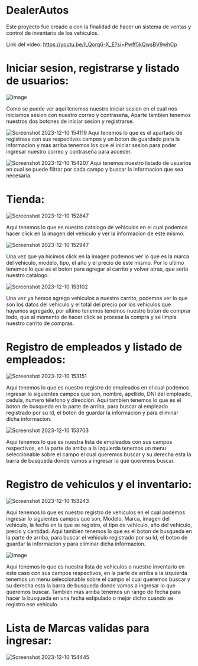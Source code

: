 # DealerAutos
Este proyecto fue creado a con la finalidad de hacer un sistema de ventas y control de inventario de los vehiculos.

Link del video: https://youtu.be/ILQorq6-X_E?si=Pwff5kQwsBV9whCp

# Iniciar sesion, registrarse y listado de usuarios:
![image](https://github.com/Kissland64/DealerAutos/assets/132521167/22d4d20a-ad37-4c41-b167-681c635392dc)

Como se puede ver aqui tenemos nuestro iniciar sesion en el cual nos iniciamos sesion con nuestro correo y contraseña,
Aparte tambien tenemos nuestros dos botones de iniciar sesion y registrarse.

![Screenshot 2023-12-10 154119](https://github.com/Kissland64/DealerAutos/assets/132521167/b21f0062-1781-4cea-a026-fb1c177c7394)
Aqui tenemos lo que es el apartado de registrase con sus respectivos campos y un boton de guardado para la informacion y mas arriba
tenemos los que el iniciar sesion para poder ingresar nuestro correo y contraseña para acceder.

![Screenshot 2023-12-10 154207](https://github.com/Kissland64/DealerAutos/assets/132521167/0a32c245-9bf7-4ec1-86a4-2a3dbf7cb268)
Aqui tenemos nuestro listado de usuarios en cual se puede filtrar por cada campo y buscar la informacion que sea necesaria.

# Tienda:
![Screenshot 2023-12-10 152847](https://github.com/Kissland64/DealerAutos/assets/132521167/914f3fc8-506e-4c95-aede-567e024ddc96)

Aqui tenemos lo que es nuestro catalogo de vehiculos en el
cual podemos hacer click en la imagen del vehiculo y ver la informacion de este mismo.

![Screenshot 2023-12-10 152947](https://github.com/Kissland64/DealerAutos/assets/132521167/fae10bd7-06e3-49b2-9fe7-34ec700ff7a9)

Una vez que ya hicimos click en la imagen podemos ver lo que es
la marca del vehiculo, modelo, tipo, el año y el precio de este mismo.
Por lo ultimo tenemos lo que es el boton para agregar al carrito y volver atras, que seria nuestro catalogo.

![Screenshot 2023-12-10 153102](https://github.com/Kissland64/DealerAutos/assets/132521167/cb1fe82d-f27a-4b15-9823-cab751f92b69)

Una vez ya hemos agrego vehiculos a nuestro carrito, podemos ver lo que son los datos del vehiculo
y el total del precio por los vehiculos que hayamos agregado, por ultimo tenemos tenemos nuestro boton
de comprar todo, que al momento de hacer click se procesa la compra y se limpia nuestro carrito de compras.

# Registro de empleados y listado de empleados:
![Screenshot 2023-12-10 153151](https://github.com/Kissland64/DealerAutos/assets/132521167/14cffbaa-b46d-444e-a951-cc101f07f27d)

Aqui tenemos lo que es nuestro registro de empleados en el cual podemos ingresar lo siguientes campos que son, nombre, apellido,
DNI del empleado, cédula, numero télefono y dirección. Aqui tambien tenemos lo que es el boton de busqueda en la parte de arriba,
para buscar al empleado registrado por su Id, el boton de guardar la informacion y para eliminar dicha informacion.

![Screenshot 2023-12-10 153703](https://github.com/Kissland64/DealerAutos/assets/132521167/d8e0be10-00d0-48a4-8d3c-d9868243682f)

Aqui tenemos lo que es nuestra lista de empleados con sus campos respectivos, en la parte de arriba a la izquierda tenemos un
menu seleccionable sobre el campo el cual queremos buscar y su derecha esta la barra de busqueda donde vamos a ingresar lo que queremos buscar.

# Registro de vehiculos y el inventario:
![Screenshot 2023-12-10 153243](https://github.com/Kissland64/DealerAutos/assets/132521167/b8033f21-1c4e-4779-ab49-9e19485f6393)

Aqui tenemos lo que es nuestro registro de vehiculos en el cual podemos ingresar lo siguientes campos que son, Modelo, Marca,
imagen del vehiculo, la fecha en la que se registro, el tipo de vehiculo, año del vehiculo, precio y cantidad. Aqui tambien tenemos lo que es el boton de busqueda en la parte de arriba,
para buscar el vehiculo registrado por su Id, el boton de guardar la informacion y para eliminar dicha informacion.

![image](https://github.com/Kissland64/DealerAutos/assets/132521167/d8e16ca4-2c28-4151-9e17-4ea6a2c25b21)

Aqui tenemos lo que es nuestra lista de vehiculos o nuestro inventario en este caso con sus campos respectivos, en la parte de arriba a la izquierda tenemos un
menu seleccionable sobre el campo el cual queremos buscar y su derecha esta la barra de busqueda donde vamos a ingresar lo que queremos buscar. 
Tambien mas arriba tenemos un rango de fecha para hacer la busqueda en una fecha estipulado o mejor dicho cuando se registro ese vehiculo.

# Lista de Marcas validas para ingresar:
![Screenshot 2023-12-10 154445](https://github.com/Kissland64/DealerAutos/assets/132521167/d3b24a4a-c789-4e6a-bd02-d5974da024e9)
